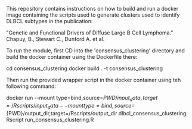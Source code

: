 This repository contains instructions on how to build and run a docker image containing the scripts used to generate clusters used to identify DLBCL subtypes in the publication:



"Genetic and Functional Drivers of Diffuse Large B Cell Lymphoma." Chapuy, B., Stewart C., Dunford A. et al.

To run the module, first CD into the 'consensus_clustering' directory and build the docker container using the Dockerfile there:

cd consensus_clustering
docker build . -t consensus_clustering

Then run the provided wrapper script in the docker container using teh following command:


docker run --mount type=bind,source=${PWD}/input_data,target=/Rscripts/input_data --mount type=bind,source=${PWD}/output_dir,target=/Rscripts/output_dir dlbcl_consensus_clustering Rscript run_consensus_clustering.R
